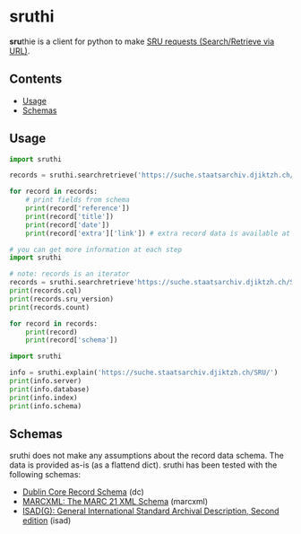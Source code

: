 # sruthi

**sru**thie is a client for python to make [SRU requests (Search/Retrieve via URL)](http://www.loc.gov/standards/sru/).

## Contents

* [Usage](#usage)
* [Schemas](#schemas)

## Usage

```python
import sruthi

records = sruthi.searchretrieve('https://suche.staatsarchiv.djiktzh.ch/SRU/', query='Zurich')

for record in records:
    # print fields from schema
    print(record['reference'])
    print(record['title'])
    print(record['date'])
    print(record['extra']['link']) # extra record data is available at the 'extra' key
```

```python
# you can get more information at each step
import sruthi

# note: records is an iterator
records = sruthi.searchretrieve'https://suche.staatsarchiv.djiktzh.ch/SRU/', query='Human')
print(records.cql)
print(records.sru_version)
print(records.count)

for record in records:
    print(record)
    print(record['schema'])
```

```python
import sruthi

info = sruthi.explain('https://suche.staatsarchiv.djiktzh.ch/SRU/')
print(info.server)
print(info.database)
print(info.index)
print(info.schema)
```



## Schemas

sruthi does not make any assumptions about the record data schema.
The data is provided as-is (as a flattend dict).
sruthi has been tested with the following schemas:

* [Dublin Core Record Schema](http://www.loc.gov/standards/sru/recordSchemas/dc-schema.html) (dc)
* [MARCXML: The MARC 21 XML Schema](http://www.loc.gov/standards/marcxml/schema/MARC21slim.xsd) (marcxml)
* [ISAD(G): General International Standard Archival Description, Second edition](http://www.expertisecentrumdavid.be/xmlschemas/isad.xsd) (isad)
